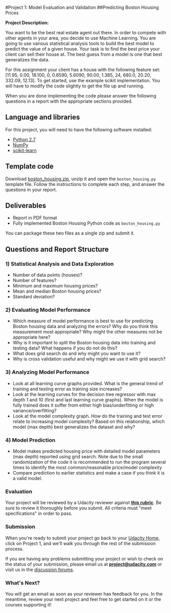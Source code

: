 #Project 1: Model Evaluation and Validation
##Predicting Boston Housing Prices

**Project Description:**

You want to be the best real estate agent out there. In order to compete with other agents in your area, you decide to use Machine Learning. You are going to use various statistical analysis tools to build the best model to predict the value of a given house. Your task is to find the best price your client can sell their house at. The best guess from a model is one that best generalizes the data.
                
For this assignment your client has a house with the following feature set: [11.95, 0.00, 18.100, 0, 0.6590, 5.6090, 90.00, 1.385, 24, 680.0, 20.20, 332.09, 12.13]. To get started, use the example sci­kit implementation. You will have to modify the code slightly to get the file up and running.

When you are done implementing the code please answer the following questions in a report with the appropriate sections provided.
## Language and libraries

For this project, you will need to have the following software installed:

- [Python 2.7](https://www.python.org/download/releases/2.7/)
- [NumPy](http://www.numpy.org/)
- [scikit-learn](http://scikit-learn.org/stable/)

## Template code

Download [boston\_housing.zip](https://s3.amazonaws.com/content.udacity-data.com/courses/nd009/projects/boston_housing.zip), unzip it and open the `boston_housing.py` template file. Follow the instructions to complete each step, and answer the questions in your report.

## Deliverables

- Report in PDF format
- Fully implemented Boston Housing Python code as `boston_housing.py`

You can package these two files as a single zip and submit it.

## Questions and Report Structure

### 1) Statistical Analysis and Data Exploration

- Number of data points (houses)?
- Number of features?
- Minimum and maximum housing prices?
- Mean and median Boston housing prices?
- Standard deviation?

### 2) Evaluating Model Performance
- Which measure of model performance is best to use for predicting Boston housing data and analyzing the errors? Why do you think this measurement most appropriate? Why might the other measures not be appropriate here?
- Why is it important to split the Boston housing data into training and testing data? What happens if you do not do this?
- What does grid search do and why might you want to use it?
- Why is cross validation useful and why might we use it with grid search?

### 3) Analyzing Model Performance
- Look at all learning curve graphs provided. What is the general trend of training and testing error as training size increases?
- Look at the learning curves for the decision tree regressor with max depth 1 and 10 (first and last learning curve graphs). When the model is fully trained does it suffer from either high bias/underfitting or high variance/overfitting?
- Look at the model complexity graph. How do the training and test error relate to increasing model complexity? Based on this relationship, which model (max depth) best generalizes the dataset and why?

### 4) Model Prediction
- Model makes predicted housing price with detailed model parameters (max depth) reported using grid search. Note due to the small randomization of the code it is recommended to run the program several times to identify the most common/reasonable price/model complexity
- Compare prediction to earlier statistics and make a case if you think it is a valid model.

### Evaluation

Your project will be reviewed by a Udacity reviewer against **<a href="https://docs.google.com/document/d/1oT53-kMhiarkHvAbL0e-dXA_gsXTxjPn_fuO_5yyDYk/pub" target="_blank"> this rubric</a>**. Be sure to review it thoroughly before you submit. All criteria must "meet specifications" in order to pass.

### Submission
When you're ready to submit your project go back to your <a href="https://www.udacity.com/me" target="_blank">Udacity Home</a>, click on Project 1, and we'll walk you through the rest of the submission process.

If you are having any problems submitting your project or wish to check on the status of your submission, please email us at **project@udacity.com** or visit us in the <a href="http://discussions.udacity.com" target="_blank">discussion forums</a>.

### What's Next?
You will get an email as soon as your reviewer has feedback for you. In the meantime, review your next project and feel free to get started on it or the courses supporting it!
